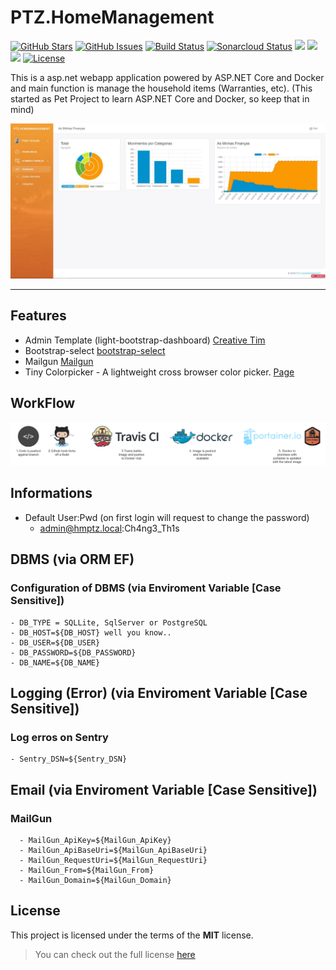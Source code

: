 PTZ.HomeManagement
============
[![GitHub Stars](https://img.shields.io/github/stars/ptorrezao/PTZ.HomeManagement.svg)](https://github.com/ptorrezao/PTZ.HomeManagement/stargazers)
[![GitHub Issues](https://img.shields.io/github/issues/ptorrezao/PTZ.HomeManagement.svg)](https://github.com/ptorrezao/PTZ.HomeManagement/issues)
[![Build Status](https://travis-ci.org/ptorrezao/PTZ.HomeManagement.svg?branch=master)](https://travis-ci.org/ptorrezao/PTZ.HomeManagement)
[![Sonarcloud Status](https://sonarcloud.io/api/project_badges/measure?project=PTZHZ&metric=alert_status)](https://sonarcloud.io/dashboard?id=PTZHZ)
![](https://sonarcloud.io/api/project_badges/measure?project=PTZHZ&metric=coverage)
[![](https://images.microbadger.com/badges/version/ptorrezao/ptz.homemanagement.svg)](https://microbadger.com/images/ptorrezao/ptz.homemanagement "ptorrezao/ptz.homemanagement Docker Image")  
[![](https://images.microbadger.com/badges/image/ptorrezao/ptz.homemanagement.svg)](https://microbadger.com/images/ptorrezao/ptz.homemanagement "ptorrezao/ptz.homemanagement Docker Image")
[![License](https://img.shields.io/badge/license-MIT-blue.svg)](https://opensource.org/licenses/MIT) 

This is a asp.net webapp application powered by ASP.NET Core and Docker and main function is manage the household items (Warranties, etc).
(This started as Pet Project to learn ASP.NET Core and Docker, so keep that in mind)

![Preview](https://github.com/ptorrezao/PTZ.HomeManagement/blob/master/docs/preview.jpg?raw=true)

---

## Features
- Admin Template (light-bootstrap-dashboard) [Creative Tim](https://www.creative-tim.com/product/light-bootstrap-dashboard)
- Bootstrap-select [bootstrap-select](https://silviomoreto.github.io/bootstrap-select/)
- Mailgun [Mailgun](https://www.mailgun.com/email-api)
- Tiny Colorpicker - A lightweight cross browser color picker. [Page](http://baijs.com/tinycolorpicker/)


## WorkFlow
![WorkFlow](https://github.com/ptorrezao/PTZ.HomeManagement/blob/master/docs/workflow.png?raw=true)

## Informations
- Default User:Pwd (on first login will request to change the password)
	- admin@hmptz.local:Ch4ng3_Th1s 
		
## DBMS (via ORM EF)
### Configuration of DBMS (via Enviroment Variable [Case Sensitive])
	- DB_TYPE = SQLLite, SqlServer or PostgreSQL
	- DB_HOST=${DB_HOST} well you know..
	- DB_USER=${DB_USER}
	- DB_PASSWORD=${DB_PASSWORD}
	- DB_NAME=${DB_NAME}
	
## Logging (Error) (via Enviroment Variable [Case Sensitive])
### Log erros on Sentry 
	- Sentry_DSN=${Sentry_DSN}
	
## Email (via Enviroment Variable [Case Sensitive])
### MailGun
      - MailGun_ApiKey=${MailGun_ApiKey}
      - MailGun_ApiBaseUri=${MailGun_ApiBaseUri}
      - MailGun_RequestUri=${MailGun_RequestUri}
      - MailGun_From=${MailGun_From}
	  - MailGun_Domain=${MailGun_Domain}
## License
This project is licensed under the terms of the **MIT** license.
>You can check out the full license [here](https://github.com/ptorrezao/PTZ.HomeManagement/blob/master/LICENSE)


